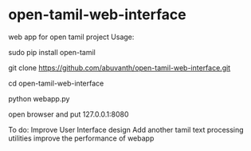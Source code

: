 # open-tamil-web-interface
web app for open tamil project
Usage:

sudo pip install open-tamil

git clone https://github.com/abuvanth/open-tamil-web-interface.git

cd open-tamil-web-interface

python webapp.py

open browser and put 127.0.0.1:8080

To do:
      Improve User Interface design
      Add another tamil text processing utilities
      improve the performance of webapp
